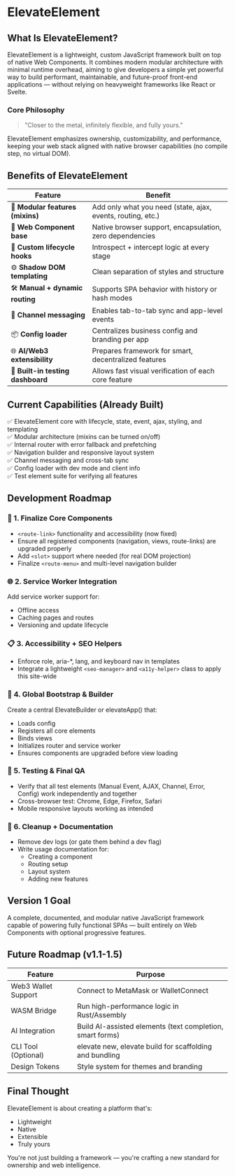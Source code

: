 # ElevateElement

## What Is ElevateElement?
ElevateElement is a lightweight, custom JavaScript framework built on top of native Web Components. It combines modern modular architecture with minimal runtime overhead, aiming to give developers a simple yet powerful way to build performant, maintainable, and future-proof front-end applications — without relying on heavyweight frameworks like React or Svelte.

### Core Philosophy
> "Closer to the metal, infinitely flexible, and fully yours."

ElevateElement emphasizes ownership, customizability, and performance, keeping your web stack aligned with native browser capabilities (no compile step, no virtual DOM).

## Benefits of ElevateElement

| Feature | Benefit |
|---------|---------|
| 🧱 **Modular features (mixins)** | Add only what you need (state, ajax, events, routing, etc.) |
| 🧩 **Web Component base** | Native browser support, encapsulation, zero dependencies |
| 🧠 **Custom lifecycle hooks** | Introspect + intercept logic at every stage |
| ⚙️ **Shadow DOM templating** | Clean separation of styles and structure |
| 🛠 **Manual + dynamic routing** | Supports SPA behavior with history or hash modes |
| 📡 **Channel messaging** | Enables tab-to-tab sync and app-level events |
| 📦 **Config loader** | Centralizes business config and branding per app |
| 🌐 **AI/Web3 extensibility** | Prepares framework for smart, decentralized features |
| 🧪 **Built-in testing dashboard** | Allows fast visual verification of each core feature |

## Current Capabilities (Already Built)

✅ ElevateElement core with lifecycle, state, event, ajax, styling, and templating  
✅ Modular architecture (mixins can be turned on/off)  
✅ Internal router with error fallback and prefetching  
✅ Navigation builder and responsive layout system  
✅ Channel messaging and cross-tab sync  
✅ Config loader with dev mode and client info  
✅ Test element suite for verifying all features  

## Development Roadmap

### 🧱 1. Finalize Core Components
- `<route-link>` functionality and accessibility (now fixed)
- Ensure all registered components (navigation, views, route-links) are upgraded properly
- Add `<slot>` support where needed (for real DOM projection)
- Finalize `<route-menu>` and multi-level navigation builder

### 🌐 2. Service Worker Integration
Add service worker support for:
- Offline access
- Caching pages and routes
- Versioning and update lifecycle

### 📋 3. Accessibility + SEO Helpers
- Enforce role, aria-*, lang, and keyboard nav in templates
- Integrate a lightweight `<seo-manager>` and `<a11y-helper>` class to apply this site-wide

### 🧭 4. Global Bootstrap & Builder
Create a central ElevateBuilder or elevateApp() that:
- Loads config
- Registers all core elements
- Binds views
- Initializes router and service worker
- Ensures components are upgraded before view loading

### 🧪 5. Testing & Final QA
- Verify that all test elements (Manual Event, AJAX, Channel, Error, Config) work independently and together
- Cross-browser test: Chrome, Edge, Firefox, Safari
- Mobile responsive layouts working as intended

### 🧼 6. Cleanup + Documentation
- Remove dev logs (or gate them behind a dev flag)
- Write usage documentation for:
  - Creating a component
  - Routing setup
  - Layout system
  - Adding new features

## Version 1 Goal
A complete, documented, and modular native JavaScript framework capable of powering fully functional SPAs — built entirely on Web Components with optional progressive features.

## Future Roadmap (v1.1-1.5)

| Feature | Purpose |
|---------|---------|
| Web3 Wallet Support | Connect to MetaMask or WalletConnect |
| WASM Bridge | Run high-performance logic in Rust/Assembly |
| AI Integration | Build AI-assisted elements (text completion, smart forms) |
| CLI Tool (Optional) | elevate new, elevate build for scaffolding and bundling |
| Design Tokens | Style system for themes and branding |

## Final Thought
ElevateElement is about creating a platform that's:

- Lightweight
- Native
- Extensible
- Truly yours

You're not just building a framework — you're crafting a new standard for ownership and web intelligence. 